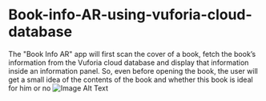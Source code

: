 # Book-info-AR-using-vuforia-cloud-database
 The "Book Info AR" app will first scan the cover of a book, fetch the book’s information from the Vuforia cloud database and display that information inside an information panel. So, even before opening the book, the user will get a small idea of the contents of the book and whether this book is ideal for him or no
 ![Image Alt Text](https://github.com/MounikaDasa/Book-info-AR-using-vuforia-cloud-database/blob/main/Screenshot%20(105).png=100x100)

